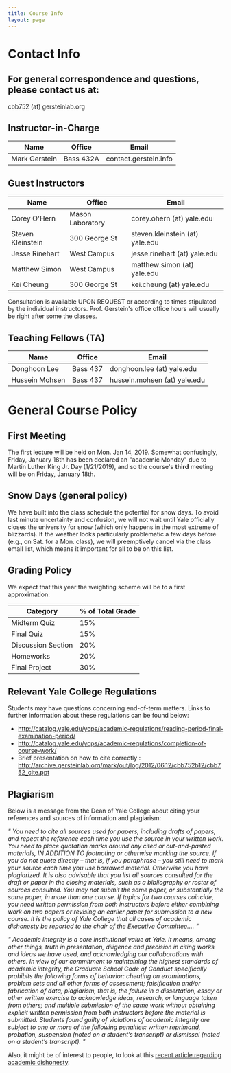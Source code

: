 ```yaml
---
title: Course Info
layout: page
---
```


# Contact Info

## For general correspondence and questions, please contact us at:

cbb752 (at) gersteinlab.org

## Instructor-in-Charge

| Name | Office | Email |
| --- | --- | --- |
| Mark Gerstein | Bass 432A | contact.gerstein.info |

## Guest Instructors

| Name | Office | Email |
| --- | --- | --- |
| Corey O'Hern	| Mason Laboratory	| corey.ohern (at) yale.edu |
| Steven Kleinstein	| 300 George St	| steven.kleinstein (at) yale.edu |
| Jesse Rinehart	| West Campus	| jesse.rinehart (at) yale.edu |
| Matthew Simon	| West Campus	| matthew.simon (at) yale.edu |
| Kei Cheung	| 300 George St	| kei.cheung (at) yale.edu |


Consultation is available UPON REQUEST or according to times stipulated by the individual instructors. Prof. Gerstein's office office hours will usually be right after some the classes.

## Teaching Fellows (TA)

| Name | Office | Email |
| --- | --- | --- |
| Donghoon Lee	| Bass 437	| donghoon.lee (at) yale.edu |
| Hussein Mohsen	| Bass 437	| hussein.mohsen (at) yale.edu |

# General Course Policy

## First Meeting
The first lecture will be held on Mon. Jan 14, 2019. Somewhat confusingly, Friday, January 18th has been declared an "academic Monday" due to Martin Luther King Jr. Day (1/21/2019), and so the course's **third** meeting will be on Friday, January 18th.

## Snow Days (general policy)
We have built into the class schedule the potential for snow days. To avoid last minute uncertainty and confusion, we will not wait until Yale officially closes the university for snow (which only happens in the most extreme of blizzards). If the weather looks particularly problematic a few days before (e.g., on Sat. for a Mon. class), we will preemptively cancel via the class email list, which means it important for all to be on this list.

## Grading Policy
We expect that this year the weighting scheme will be to a first approximation:

| Category	| % of Total Grade |
|---|---|
| Midterm Quiz |	15% |
| Final Quiz |	15% |
| Discussion Section |	20% |
| Homeworks	| 20% |
| Final Project	| 30% |

## Relevant Yale College Regulations

Students may have questions concerning end-of-term matters. Links to further information about these regulations can be found below:
- http://catalog.yale.edu/ycps/academic-regulations/reading-period-final-examination-period/
- http://catalog.yale.edu/ycps/academic-regulations/completion-of-course-work/
- Brief presentation on how to cite correctly : http://archive.gersteinlab.org/mark/out/log/2012/06.12/cbb752b12/cbb752_cite.ppt

## Plagiarism

Below is a message from the Dean of Yale College about citing your references and sources of information and plagiarism:

*" You need to cite all sources used for papers, including drafts of papers, and repeat the reference each time you use the source in your written work. You need to place quotation marks around any cited or cut-and-pasted materials, IN ADDITION TO footnoting or otherwise marking the source. If you do not quote directly – that is, if you paraphrase – you still need to mark your source each time you use borrowed material. Otherwise you have plagiarized. It is also advisable that you list all sources consulted for the draft or paper in the closing materials, such as a bibliography or roster of sources consulted.
You may not submit the same paper, or substantially the same paper, in more than one course. If topics for two courses coincide, you need written permission from both instructors before either combining work on two papers or revising an earlier paper for submission to a new course.
It is the policy of Yale College that all cases of academic dishonesty be reported to the chair of the Executive Committee.... "*

*"  Academic integrity is a core institutional value at Yale. It means, among other things, truth in presentation, diligence and precision in citing
works and ideas we have used, and acknowledging our collaborations with others. In view of our commitment to maintaining the highest standards of academic integrity, the Graduate School Code of Conduct specifically prohibits the following forms of behavior: cheating on examinations, problem sets and all other forms of assessment; falsification and/or fabrication of data; plagiarism, that is, the failure in a dissertation, essay or other written exercise to acknowledge ideas, research, or language taken from others; and multiple submission of the same work without obtaining explicit written permission from both instructors before the material is submitted. Students found guilty of violations of academic integrity are subject to one or more of the following penalties: written reprimand, probation, suspension (noted on a student’s transcript) or dismissal (noted on a student’s transcript). "*

Also, it might be of interest to people, to look at this [recent article regarding academic dishonesty](http://www.yaledailynews.com/news/2012/sep/11/blurring-cheating-collaboration/).
